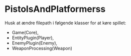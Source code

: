 # PistolsAndPlatformerss

Husk at ændre filepath i følgende klasser for at køre spillet:
- Game(Core),
- EntityPlugin(Player),
- EnemyPlugin(Enemy),
- WeaponProcessing(Weapon) 

